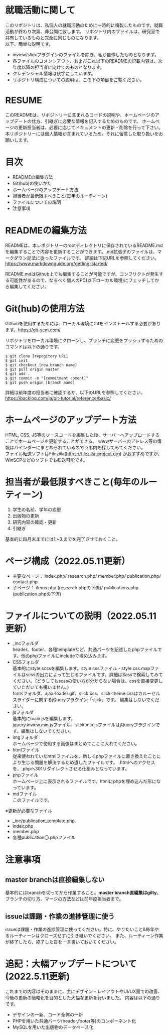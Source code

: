 # 就職活動に関して
このリポジトリは、私個人の就職活動のために一時的に複製したものです。就職活動が終わり次第、非公開に致します。
リポジトリ内のファイルは、研究室で共有しているものと完全に同じものになります。<br>
以下、簡単な説明です。<br>
- inview/slickプラグインのファイルを除き、私が自作したものとなります。
- 各ファイルのコメントアウト、およびこれ以下のREADMEの記載内容は、次年度以降の担当者に向けてのものとなります。
- クレデンシャル情報は伏字にしています。
- リポジトリ構成についての説明は、この下の項目をご覧ください。


# RESUME
このREADMEは、リポジトリーに含まれるコードの説明や、ホームページのアップデートの仕方、引継ぎに必要な情報を記入するためのものです。
ホームページの更新担当者は、必要に応じてドキュメントの更新・削除を行って下さい。
本リポジトリーには個人情報が含まれているため、それに留意した取り扱いをお願いします。
# 目次
- READMEの編集方法
- Git(hub)の使いかた
- ホームページのアップデート方法
- 担当者が最低限すべきこと(毎年のルーティーン)
- ファイルについての説明
- 注意事項

# READMEの編集方法
READMEは、本レポジトリーのrootディレクトリに保存されているREADME.mdを編集することで内容を更新することができます。.md拡張子のファイルは、マークダウン記法に従ったファイルです。
詳細は下記URLを参照してください。
https://www.markdownguide.org/getting-started/  

README.mdはGithub上でも編集することが可能ですが、コンフリクトが発生する可能性があるので、なるべく個人のPC(以下ローカル環境)にフェッチしてから編集してください。

# Git(hub)の使用方法
Githubを使用するためには、ローカル環境にGitをインストールする必要があります。https://git-scm.com/  

リポジトリをローカル環境にクローンし、ブランチに変更をプッシュするためのコマンドは以下の通りです。

```
$ git clone [repogitory URL]
$ git init
$ git checkout [new branch name] 
$ git pull origin master
$ git add .
$ git commit -m "[commitment coment]"
$ git push origin [branch name]
```
詳細は前年度の担当者に確認するか、以下のURLを参照してください。
https://backlog.com/ja/git-tutorial/reference/basic/

# ホームページのアップデート方法
HTML, CSS, JS等のソースコードを編集した後、サーバーへアップロードすることでホームページを更新することができる。
wwwサーバーのアドレス等の情報はバインダーにまとめられているのでラボ内を探してみてください。  
ファイル転送ソフトはFilezilla(https://filezilla-project.org) がおすすめですが、WinSCPなどのソフトでも転送可能です。

# 担当者が最低限すべきこと(毎年のルーティーン)
1. 学生の名前、学年の変更
2. 出版物の更新
3. 研究内容の確認・更新
4. 引継ぎ

基本的に四月末までには1.~3.までを完了させておくこと。

# ページ構成（2022.05.11更新）
- 主要なページ： index.php/ research.php/ member.php/ publication.php/ contact.php
- 子ページ： items.php (research.phpの下流)/ publications.php (publication.phpの下流)

# ファイルについての説明（2022.05.11更新）
- _incフォルダ<br>
header、footer、各種templateなど、共通パーツを記述したphpファイルです。他のphpファイルにincludeで埋め込みます。
- CSSフォルダ<br>
基本的にstyle.scssを編集します。style.cssファイル・style.css.mapファイルはscssの出力によって生じるファイルです。詳細はSassで検索してみてください。（どうしてもscssの使い方が分からない場合は、cssを直接変更していただいても構いません。）<br>
fontsフォルダ、ajax-loader.gif、slick.css、slick-theme.cssはカルーセルスライダーに関するjQueryプラグイン「slick」です。
編集はしないでください。
- jsフォルダ<br>
基本的にmain.jsを編集します。<br>
jquery.inview.min.jsファイル、slick.min.jsファイルはjQueryプラグインです。編集はしないでください。
- imgフォルダ<br>
ホームページで使用する画像はまとめてここに入れてください。
- htmlファイル<br>
従来使われていたhtmlファイルを、新しくphpファイルに置き換えたことにより生じる問題を解決するため遺したファイルです。
.htmlへのアクセスを、.phpへ301リダイレクトさせる仕組みとなっています。
- phpファイル<br>
ホームページ上に表示されるファイルです。htmlにphpを埋め込んだ形になっています。
- mdファイル<br>
このファイルです。

※更新が必要なファイル
- _inc/publication_template.php
- index.php
- member.php
- 各種publication〇.phpファイル


# 注意事項
## master branchは直接編集しない
基本的にはbranchを切ってから作業すること。**master branch直編集はgilty**。
ブランチの切り方、マージの方法などは前年度担当者まで。

## issueは課題・作業の進捗管理に使う
issueは課題・作業の進捗管理に使ってください。特に、やりたいこと&毎年やるルーティーンはクローズせずに引き継いでください。
また、ルーティーン作業が終了したら、終了した旨を一言書いておいてください。


# 追記：大幅アップデートについて(2022.5.11更新)
これまでの内容はそのままに、主にデザイン・レイアウトやUI/UX面での改善、今後の更新の簡略化を目的とした大幅な更新を行いました。
内容は以下の通りです。
- デザインの一新、コード全体の一新
- PHPを用いた共通パーツ(header,footer等)のコンポーネント化
- MySQLを用いた出版物のデータベース化